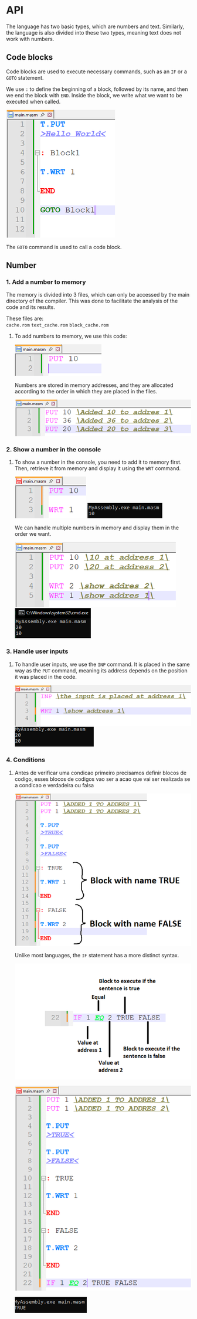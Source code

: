 # API

The language has two basic types, which are numbers and text. Similarly, the language is also divided into these two types, meaning text does not work with numbers.

## Code blocks

Code blocks are used to execute necessary commands, such as an `IF` or a `GOTO` statement.

We use `:` to define the beginning of a block, followed by its name, and then we end the block with `END`. Inside the block, we write what we want to be executed when called.

![alt text](image-8.png)

The `GOTO` command is used to call a code block.

## Number

### 1. Add a number to memory

The memory is divided into 3 files, which can only be accessed by the main directory of the compiler. This was done to facilitate the analysis of the code and its results.

These files are:
<br>
<code>cache.rom</code>
<code>text_cache.rom</code>
<code>block_cache.rom</code>

1. To add numbers to memory, we use this code:

   ![alt text](image.png)

   Numbers are stored in memory addresses, and they are allocated according to the order in which they are placed in the files.

   ![alt text](image-1.png)

### 2. Show a number in the console

1. To show a number in the console, you need to add it to memory first. Then, retrieve it from memory and display it using the `WRT` command.

   ![alt text](image-2.png)
   ![alt text](image-3.png)

   We can handle multiple numbers in memory and display them in the order we want.

   ![alt text](image-4.png)
   ![alt text](image-5.png)

### 3. Handle user inputs

1. To handle user inputs, we use the `INP` command. It is placed in the same way as the `PUT` command, meaning its address depends on the position it was placed in the code.

   ![alt text](image-6.png)
   ![alt text](image-7.png)

### 4. Conditions

1. Antes de verificar uma condicao primeiro precisamos definir blocos de codigo, esses blocos de codigos vao ser a acao que vai ser realizada se a condicao e verdadeira ou falsa

   ![alt text](image-9.png)

   Unlike most languages, the `IF` statement has a more distinct syntax.

   ![alt text](image-10.png)

   ![alt text](image-11.png)

   ![alt text](image-12.png)
